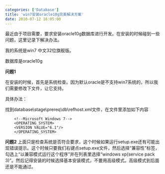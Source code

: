 ```yaml
---
categories: ['Database']
title: 'win7安装oracle10g完美解决方案'
date: 2010-07-12 16:05:00
---
```

最近由于项目需要，要求安装oracle10g数据库进行开发。在安装的时候碰到一些问题，这里记录下解决办法。

我的系统是win7 中文32位旗舰版。

数据库是oracle10g

**问题1**

在安装的时候，首先是系统检查。因为默认oracle是不支持win7系统的，所以我们需要修改下文件，让它支持。

具体办法：

找到database\stage\prereq\db\refhost.xml文件，在文件里添加如下内容

```
    <!--Microsoft Windows 7-->    
    <OPERATING_SYSTEM>    
    <VERSION VALUE="6.1"/>    
    </OPERATING_SYSTEM>   
```

**问题2**
上面只是检查系统是否符合要求，这个时候如果运行setup.exe还有可能出现错误提示。这个时候只要我们右键点setup.exe文件，然后选择“兼容性”标签，勾选上“以兼容模式运行这个程序”并在列表里选择“windows xp(service pack 3)”。然后记得安装的时候选择基本安装模式，不要用高级模式。高级模式到后面还是不能通过。
